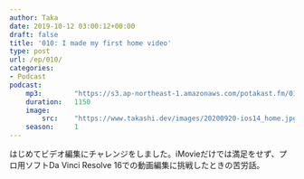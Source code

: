 ```yaml
---
author: Taka
date: 2019-10-12 03:00:12+00:00
draft: false
title: '010: I made my first home video'
type: post
url: /ep/010/
categories:
- Podcast
podcast:
    mp3:        "https://s3.ap-northeast-1.amazonaws.com/potakast.fm/010.m4a"
    duration:   1150
    image:
        src:    "https://www.takashi.dev/images/20200920-ios14_home.jpg"
    season:     1
---
```





はじめてビデオ編集にチャレンジをしました。iMovieだけでは満足をせず、プロ用ソフトDa Vinci Resolve 16での動画編集に挑戦したときの苦労話。



